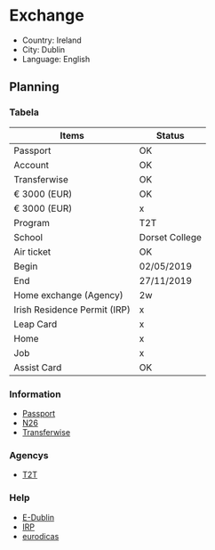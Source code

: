 # Exchange

* Country: Ireland
* City: Dublin
* Language: English

## Planning

### Tabela

| Items | Status |
| ----- | ------ |
| Passport | OK |
| Account | OK |
| Transferwise | OK |
| € 3000 (EUR) | OK |
| € 3000 (EUR) | x |
| Program | T2T |
| School | Dorset College |
| Air ticket | OK |
| Begin | 02/05/2019 |
| End | 27/11/2019 |
| Home exchange (Agency) | 2w |
| Irish Residence Permit (IRP) | x |
| Leap Card | x |
| Home | x |
| Job | x |
| Assist Card | OK |

### Information

* [Passport](http://www.pf.gov.br/servicos-pf/passaporte/passaporte)
* [N26](https://n26.com/en-eu/)
* [Transferwise](https://transferwise.com/br/)

### Agencys

* [T2T](http://t2tagency.com/)

### Help

* [E-Dublin](https://www.e-dublin.com.br/)
* [IRP](https://www.e-dublin.com.br/como-tirar-o-irish-residence-permit-em-dublin/)
* [eurodicas](https://www.eurodicas.com.br/irlanda/)
